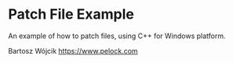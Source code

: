# Patch File Example
An example of how to patch files, using C++ for Windows platform.

Bartosz Wójcik
https://www.pelock.com